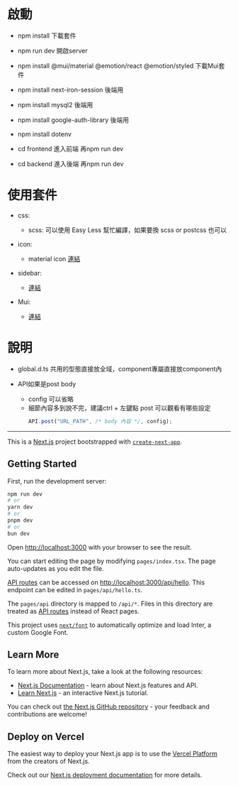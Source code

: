 # 啟動

- npm install 下載套件
- npm run dev 開啟server
- npm install @mui/material @emotion/react @emotion/styled 下載Mui套件
- npm install next-iron-session 後端用 
- npm install mysql2 後端用
- npm install google-auth-library 後端用
- npm install dotenv

- cd frontend 進入前端 再npm run dev
- cd backend 進入後端 再npm run dev

# 使用套件

- css:
    - scss: 可以使用 Easy Less 幫忙編譯，如果要換 scss or postcss 也可以

- icon:
    - material icon [連結](https://react-icons.github.io/react-icons/icons?name=md)

- sidebar:
    - [連結](https://www.npmjs.com/package/react-pro-sidebar)

- Mui:
    - [連結](https://mui.com/material-ui/getting-started/)

# 說明

- global.d.ts 共用的型態直接放全域，component專屬直接放component內

- API如果是post body
    - config 可以省略
    - 細節內容多到說不完，建議ctrl + 左鍵點 post 可以觀看有哪些設定
      ```js
      API.post("URL_PATH", /* body 內容 */, config);
      ```

--------------------------------------------------------------------
This is a [Next.js](https://nextjs.org/) project bootstrapped with [`create-next-app`](https://github.com/vercel/next.js/tree/canary/packages/create-next-app).

## Getting Started

First, run the development server:

```bash
npm run dev
# or
yarn dev
# or
pnpm dev
# or
bun dev
```

Open [http://localhost:3000](http://localhost:3000) with your browser to see the result.

You can start editing the page by modifying `pages/index.tsx`. The page auto-updates as you edit the file.

[API routes](https://nextjs.org/docs/api-routes/introduction) can be accessed on [http://localhost:3000/api/hello](http://localhost:3000/api/hello). This endpoint can be edited in `pages/api/hello.ts`.

The `pages/api` directory is mapped to `/api/*`. Files in this directory are treated as [API routes](https://nextjs.org/docs/api-routes/introduction) instead of React pages.

This project uses [`next/font`](https://nextjs.org/docs/basic-features/font-optimization) to automatically optimize and load Inter, a custom Google Font.

## Learn More

To learn more about Next.js, take a look at the following resources:

- [Next.js Documentation](https://nextjs.org/docs) - learn about Next.js features and API.
- [Learn Next.js](https://nextjs.org/learn) - an interactive Next.js tutorial.

You can check out [the Next.js GitHub repository](https://github.com/vercel/next.js/) - your feedback and contributions are welcome!

## Deploy on Vercel

The easiest way to deploy your Next.js app is to use the [Vercel Platform](https://vercel.com/new?utm_medium=default-template&filter=next.js&utm_source=create-next-app&utm_campaign=create-next-app-readme) from the creators of Next.js.

Check out our [Next.js deployment documentation](https://nextjs.org/docs/deployment) for more details.
